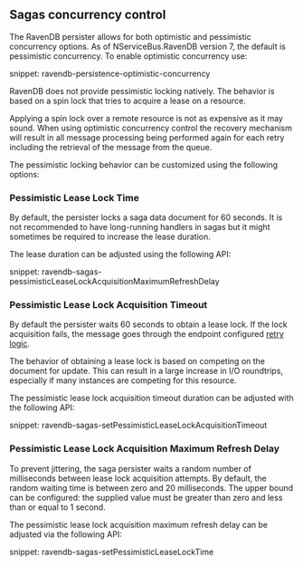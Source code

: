 ## Sagas concurrency control

The RavenDB persister allows for both optimistic and pessimistic concurrency options. As of NServiceBus.RavenDB version 7, the default is pessimistic concurrency. To enable optimistic concurrency use:

snippet: ravendb-persistence-optimistic-concurrency

RavenDB does not provide pessimistic locking natively. The behavior is based on a spin lock that tries to acquire a lease on a resource.

Applying a spin lock over a remote resource is not as expensive as it may sound. When using optimistic concurrency control the recovery mechanism will result in all message processing being performed again for each retry including the retrieval of the message from the queue.

The pessimistic locking behavior can be customized using the following options:

### Pessimistic Lease Lock Time

By default, the persister locks a saga data document for 60 seconds. It is not recommended to have long-running handlers in sagas but it might sometimes be required to increase the lease duration.

The lease duration can be adjusted using the following API:

snippet: ravendb-sagas-pessimisticLeaseLockAcquisitionMaximumRefreshDelay

### Pessimistic Lease Lock Acquisition Timeout

By default the persister waits 60 seconds to obtain a lease lock. If the lock acquisition fails, the message goes through the endpoint configured [retry logic](/nservicebus/recoverability/).

The behavior of obtaining a lease lock is based on competing on the document for update. This can result in a large increase in I/O roundtrips, especially if many instances are competing for this resource.

The pessimistic lease lock acquisition timeout duration can be adjusted with the following API:

snippet: ravendb-sagas-setPessimisticLeaseLockAcquisitionTimeout

### Pessimistic Lease Lock Acquisition Maximum Refresh Delay

To prevent jittering, the saga persister waits a random number of milliseconds between lease lock acquisition attempts. By default, the random waiting time is between zero and 20 milliseconds. The upper bound can be configured: the supplied value must be greater than zero and less than or equal to 1 second.

The pessimistic lease lock acquisition maximum refresh delay can be adjusted via the following API:

snippet: ravendb-sagas-setPessimisticLeaseLockTime
